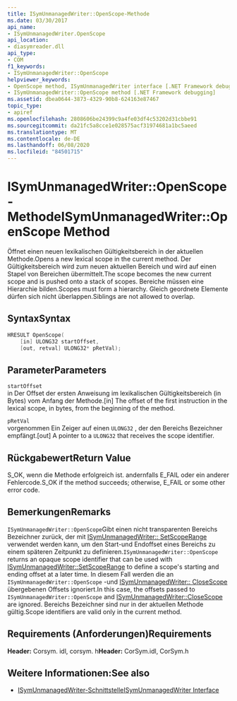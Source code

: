 ```yaml
---
title: ISymUnmanagedWriter::OpenScope-Methode
ms.date: 03/30/2017
api_name:
- ISymUnmanagedWriter.OpenScope
api_location:
- diasymreader.dll
api_type:
- COM
f1_keywords:
- ISymUnmanagedWriter::OpenScope
helpviewer_keywords:
- OpenScope method, ISymUnmanagedWriter interface [.NET Framework debugging]
- ISymUnmanagedWriter::OpenScope method [.NET Framework debugging]
ms.assetid: dbea0644-3873-4329-90b8-624163e87467
topic_type:
- apiref
ms.openlocfilehash: 2808606be24399c9a4fe03df4c53202d31cbbe91
ms.sourcegitcommit: da21fc5a8cce1e028575acf31974681a1bc5aeed
ms.translationtype: MT
ms.contentlocale: de-DE
ms.lasthandoff: 06/08/2020
ms.locfileid: "84501715"
---
```

# <a name="isymunmanagedwriteropenscope-method"></a><span data-ttu-id="6e229-102">ISymUnmanagedWriter::OpenScope-Methode</span><span class="sxs-lookup"><span data-stu-id="6e229-102">ISymUnmanagedWriter::OpenScope Method</span></span>
<span data-ttu-id="6e229-103">Öffnet einen neuen lexikalischen Gültigkeitsbereich in der aktuellen Methode.</span><span class="sxs-lookup"><span data-stu-id="6e229-103">Opens a new lexical scope in the current method.</span></span> <span data-ttu-id="6e229-104">Der Gültigkeitsbereich wird zum neuen aktuellen Bereich und wird auf einen Stapel von Bereichen übermittelt.</span><span class="sxs-lookup"><span data-stu-id="6e229-104">The scope becomes the new current scope and is pushed onto a stack of scopes.</span></span> <span data-ttu-id="6e229-105">Bereiche müssen eine Hierarchie bilden.</span><span class="sxs-lookup"><span data-stu-id="6e229-105">Scopes must form a hierarchy.</span></span> <span data-ttu-id="6e229-106">Gleich geordnete Elemente dürfen sich nicht überlappen.</span><span class="sxs-lookup"><span data-stu-id="6e229-106">Siblings are not allowed to overlap.</span></span>  
  
## <a name="syntax"></a><span data-ttu-id="6e229-107">Syntax</span><span class="sxs-lookup"><span data-stu-id="6e229-107">Syntax</span></span>  
  
```cpp  
HRESULT OpenScope(  
    [in] ULONG32 startOffset,  
    [out, retval] ULONG32* pRetVal);  
```  
  
## <a name="parameters"></a><span data-ttu-id="6e229-108">Parameter</span><span class="sxs-lookup"><span data-stu-id="6e229-108">Parameters</span></span>  
 `startOffset`  
 <span data-ttu-id="6e229-109">in Der Offset der ersten Anweisung im lexikalischen Gültigkeitsbereich (in Bytes) vom Anfang der Methode.</span><span class="sxs-lookup"><span data-stu-id="6e229-109">[in] The offset of the first instruction in the lexical scope, in bytes, from the beginning of the method.</span></span>  
  
 `pRetVal`  
 <span data-ttu-id="6e229-110">vorgenommen Ein Zeiger auf einen `ULONG32` , der den Bereichs Bezeichner empfängt.</span><span class="sxs-lookup"><span data-stu-id="6e229-110">[out] A pointer to a `ULONG32` that receives the scope identifier.</span></span>  
  
## <a name="return-value"></a><span data-ttu-id="6e229-111">Rückgabewert</span><span class="sxs-lookup"><span data-stu-id="6e229-111">Return Value</span></span>  
 <span data-ttu-id="6e229-112">S_OK, wenn die Methode erfolgreich ist. andernfalls E_FAIL oder ein anderer Fehlercode.</span><span class="sxs-lookup"><span data-stu-id="6e229-112">S_OK if the method succeeds; otherwise, E_FAIL or some other error code.</span></span>  
  
## <a name="remarks"></a><span data-ttu-id="6e229-113">Bemerkungen</span><span class="sxs-lookup"><span data-stu-id="6e229-113">Remarks</span></span>  
 <span data-ttu-id="6e229-114">`ISymUnmanagedWriter::OpenScope`Gibt einen nicht transparenten Bereichs Bezeichner zurück, der mit [ISymUnmanagedWriter:: SetScopeRange](isymunmanagedwriter-setscoperange-method.md) verwendet werden kann, um den Start-und Endoffset eines Bereichs zu einem späteren Zeitpunkt zu definieren.</span><span class="sxs-lookup"><span data-stu-id="6e229-114">`ISymUnmanagedWriter::OpenScope` returns an opaque scope identifier that can be used with [ISymUnmanagedWriter::SetScopeRange](isymunmanagedwriter-setscoperange-method.md) to define a scope's starting and ending offset at a later time.</span></span> <span data-ttu-id="6e229-115">In diesem Fall werden die an `ISymUnmanagedWriter::OpenScope` -und [ISymUnmanagedWriter:: CloseScope](isymunmanagedwriter-closescope-method.md) übergebenen Offsets ignoriert.</span><span class="sxs-lookup"><span data-stu-id="6e229-115">In this case, the offsets passed to `ISymUnmanagedWriter::OpenScope` and [ISymUnmanagedWriter::CloseScope](isymunmanagedwriter-closescope-method.md) are ignored.</span></span> <span data-ttu-id="6e229-116">Bereichs Bezeichner sind nur in der aktuellen Methode gültig.</span><span class="sxs-lookup"><span data-stu-id="6e229-116">Scope identifiers are valid only in the current method.</span></span>  
  
## <a name="requirements"></a><span data-ttu-id="6e229-117">Requirements (Anforderungen)</span><span class="sxs-lookup"><span data-stu-id="6e229-117">Requirements</span></span>  
 <span data-ttu-id="6e229-118">**Header:** Corsym. idl, corsym. h</span><span class="sxs-lookup"><span data-stu-id="6e229-118">**Header:** CorSym.idl, CorSym.h</span></span>  
  
## <a name="see-also"></a><span data-ttu-id="6e229-119">Weitere Informationen:</span><span class="sxs-lookup"><span data-stu-id="6e229-119">See also</span></span>

- [<span data-ttu-id="6e229-120">ISymUnmanagedWriter-Schnittstelle</span><span class="sxs-lookup"><span data-stu-id="6e229-120">ISymUnmanagedWriter Interface</span></span>](isymunmanagedwriter-interface.md)
